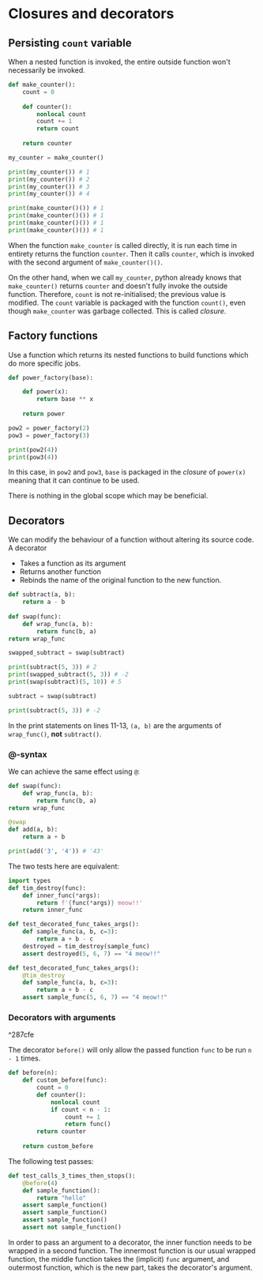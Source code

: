 # Closures and decorators
## Persisting `count` variable
When a nested function is invoked, the entire outside function won't necessarily be invoked.
```python
def make_counter():
	count = 0
	
	def counter():
		nonlocal count
		count += 1
		return count
	
	return counter

my_counter = make_counter()

print(my_counter()) # 1
print(my_counter()) # 2
print(my_counter()) # 3
print(my_counter()) # 4

print(make_counter()()) # 1
print(make_counter()()) # 1
print(make_counter()()) # 1
print(make_counter()()) # 1
```
When the function `make_counter` is called directly, it is run each time in entirety returns the function `counter`. Then it calls `counter`, which is invoked with the second argument of `make_counter()()`.

On the other hand, when we call `my_counter`, python already knows that `make_counter()` returns `counter` and doesn't fully invoke the outside function. Therefore, `count` is not re-initialised; the previous value is modified. The `count` variable is packaged with the function `count()`, even though `make_counter` was garbage collected. This is called *closure*.

## Factory functions
Use a function which returns its nested functions to build functions which do more specific jobs.
```python
def power_factory(base):

	def power(x):
		return base ** x
	
	return power

pow2 = power_factory(2)
pow3 = power_factory(3)

print(pow2(4))
print(pow3(4))
```
In this case, in `pow2` and `pow3`, `base` is packaged in the *closure* of `power(x)`  meaning that it can continue to be used.

There is nothing in the global scope which may be beneficial.

## Decorators
We can modify the behaviour of a function without altering its source code. A decorator
- Takes a function as its argument
- Returns another function
- Rebinds the name of the original function to the new function.
```python {11,12,13}
def subtract(a, b):
	return a - b
	
def swap(func):
	def wrap_func(a, b):
		return func(b, a)
return wrap_func

swapped_subtract = swap(subtract)

print(subtract(5, 3)) # 2
print(swapped_subtract(5, 3)) # -2
print(swap(subtract)(5, 10)) # 5

subtract = swap(subtract)

print(subtract(5, 3)) # -2
```
In the print statements on lines 11-13, `(a, b)` are the arguments of `wrap_func()`, **not** `subtract()`.
### @-syntax
We can achieve the same effect using `@`:
```python
def swap(func):
	def wrap_func(a, b):
		return func(b, a)
return wrap_func

@swap
def add(a, b):
	return a + b

print(add('3', '4')) # '43'
```

The two tests here are equivalent:
```python
import types
def tim_destroy(func):
	def inner_func(*args):
		return f'{func(*args)} meow!!'
	return inner_func

def test_decorated_func_takes_args():
	def sample_func(a, b, c=3):
		return a + b - c
	destroyed = tim_destroy(sample_func)
	assert destroyed(5, 6, 7) == "4 meow!!"

def test_decorated_func_takes_args():
	@tim_destroy
	def sample_func(a, b, c=3):
		return a + b - c
	assert sample_func(5, 6, 7) == "4 meow!!"
```

### Decorators with arguments

^287cfe

The decorator `before()` will only allow the passed function `func` to be run `n - 1` times.
```python
def before(n):
    def custom_before(func):
        count = 0
        def counter():
            nonlocal count
            if count < n - 1:
                count += 1
                return func()
        return counter
    
    return custom_before
```
The following test passes:
```python
def test_calls_3_times_then_stops():
    @before(4)
    def sample_function():
        return "hello"
    assert sample_function()
    assert sample_function()
    assert sample_function()
    assert not sample_function()
```
In order to pass an argument to a decorator, the inner function needs to be wrapped in a second function. The innermost function is our usual wrapped function, the middle function takes the (implicit) `func` argument, and outermost function, which is the new part, takes the decorator's argument.